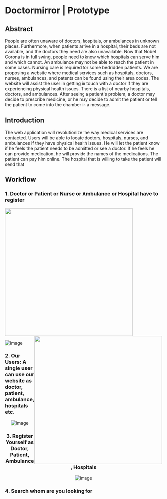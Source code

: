 
# Doctormirror | Prototype

## Abstract

People are often unaware of doctors, hospitals, or ambulances in unknown places. Furthermore, when patients arrive in a hospital, their beds are not available, and the doctors they need are also unavailable. Now that Nobel Corona is in full swing, people need to know which hospitals can serve him and which cannot. An ambulance may not be able to reach the patient in some cases. Nursing care is required for some bedridden patients. We are proposing a website where medical services such as hospitals, doctors, nurses, ambulances, and patents can be found using their area codes. The website will assist the user in getting in touch with a doctor if they are experiencing physical health issues. There is a list of nearby hospitals, doctors, and ambulances. After seeing a patient's problem, a doctor may decide to prescribe medicine, or he may decide to admit the patient or tell the patient to come into the chamber in a message.

## Introduction

The web application will revolutionize the way medical services are contacted. Users will be able to locate doctors, hospitals, nurses, and ambulances if they have physical health issues. He will let the patient know if he feels the patient needs to be admitted or see a doctor. If he feels he can provide medication, he will provide the names of the medications. The patient can pay him online. The hospital that is willing to take the patient will send that


## Workflow

### 1. Doctor or Patient or Nurse or Ambulance or Hospital have to register

<div>

<img width="410px" src="https://user-images.githubusercontent.com/55041104/196102749-c3ef6435-bccc-4ac0-b956-fb2f41135216.png"/>

<img width="410px" style="float:right" src="https://user-images.githubusercontent.com/55041104/196103313-1168f0b8-ca7b-4de8-9e0c-8109b4f73b45.png"/>

![image](https://user-images.githubusercontent.com/55041104/196165341-978d06a3-d6ce-40e8-9985-3666443314bb.png)


</div>


### 2. Our Users: A single user can use our website as doctor, patient, ambulance, hospitals etc.

<center>

![image](https://user-images.githubusercontent.com/55041104/196156381-0c026e88-de28-4178-b452-e8d4699190ef.png)


### 3. Register Yourself as Doctor, Patient, Ambulance, Hospitals

![image](https://user-images.githubusercontent.com/55041104/196159755-7a9d8348-5a9f-4d63-b4b0-f54529e7f936.png)


</center>

### 4. Search whom are you looking for







<!--

Go to https://doctormirror.herokuapp.com


##### Note
You have to sign up and than login, to access site. Images are not shown, I don't know why. It show when i run in local


 -->
